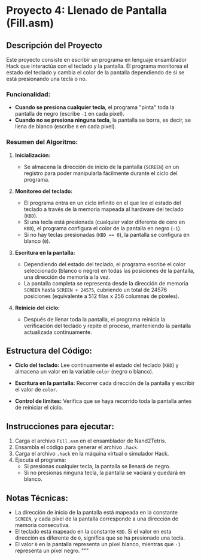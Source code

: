 # Proyecto 4: Llenado de Pantalla (Fill.asm)

## Descripción del Proyecto

Este proyecto consiste en escribir un programa en lenguaje ensamblador Hack que interactúa con el teclado y la pantalla. El programa monitorea el estado del teclado y cambia el color de la pantalla dependiendo de si se está presionando una tecla o no.

### Funcionalidad:
- **Cuando se presiona cualquier tecla**, el programa "pinta" toda la pantalla de negro (escribe `-1` en cada pixel).
- **Cuando no se presiona ninguna tecla**, la pantalla se borra, es decir, se llena de blanco (escribe `0` en cada pixel).

### Resumen del Algoritmo:
1. **Inicialización:**
   - Se almacena la dirección de inicio de la pantalla (`SCREEN`) en un registro para poder manipularla fácilmente durante el ciclo del programa.

2. **Monitoreo del teclado:**
   - El programa entra en un ciclo infinito en el que lee el estado del teclado a través de la memoria mapeada al hardware del teclado (`KBD`).
   - Si una tecla está presionada (cualquier valor diferente de cero en `KBD`), el programa configura el color de la pantalla en negro (`-1`).
   - Si no hay teclas presionadas (`KBD == 0`), la pantalla se configura en blanco (`0`).

3. **Escritura en la pantalla:**
   - Dependiendo del estado del teclado, el programa escribe el color seleccionado (blanco o negro) en todas las posiciones de la pantalla, una dirección de memoria a la vez.
   - La pantalla completa se representa desde la dirección de memoria `SCREEN` hasta `SCREEN + 24575`, cubriendo un total de 24576 posiciones (equivalente a 512 filas x 256 columnas de píxeles).

4. **Reinicio del ciclo:**
   - Después de llenar toda la pantalla, el programa reinicia la verificación del teclado y repite el proceso, manteniendo la pantalla actualizada continuamente.

## Estructura del Código:

- **Ciclo del teclado:** 
  Lee continuamente el estado del teclado (`KBD`) y almacena un valor en la variable `color` (negro o blanco).
  
- **Escritura en la pantalla:** 
  Recorrer cada dirección de la pantalla y escribir el valor de `color`.

- **Control de límites:** 
  Verifica que se haya recorrido toda la pantalla antes de reiniciar el ciclo.

## Instrucciones para ejecutar:

1. Carga el archivo `Fill.asm` en el ensamblador de Nand2Tetris.
2. Ensambla el código para generar el archivo `.hack`.
3. Carga el archivo `.hack` en la máquina virtual o simulador Hack.
4. Ejecuta el programa:
   - Si presionas cualquier tecla, la pantalla se llenará de negro.
   - Si no presionas ninguna tecla, la pantalla se vaciará y quedará en blanco.

## Notas Técnicas:

- La dirección de inicio de la pantalla está mapeada en la constante `SCREEN`, y cada píxel de la pantalla corresponde a una dirección de memoria consecutiva.
- El teclado está mapeado en la constante `KBD`. Si el valor en esta dirección es diferente de `0`, significa que se ha presionado una tecla.
- El valor `0` en la pantalla representa un píxel blanco, mientras que `-1` representa un píxel negro.
"""
